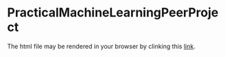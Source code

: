 # PracticalMachineLearningPeerProject

The html file may be rendered in your browser by clinking this [link](https://htmlpreview.github.io/?https://github.com/TransCender57/PracticalMachineLearningPeerProject/blob/master/PracticalMachineLearning_PeerProject.html).
